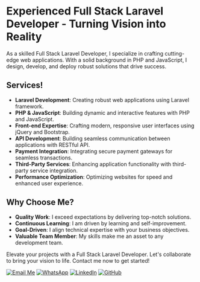 # Experienced Full Stack Laravel Developer - Turning Vision into Reality

As a skilled Full Stack Laravel Developer, I specialize in crafting cutting-edge web applications. With a solid background in PHP and JavaScript, I design, develop, and deploy robust solutions that drive success.

## Services!

- **Laravel Development**: Creating robust web applications using Laravel framework.
- **PHP & JavaScript**: Building dynamic and interactive features with PHP and JavaScript.
- **Front-end Expertise**: Crafting modern, responsive user interfaces using jQuery and Bootstrap.
- **API Development**: Building seamless communication between applications with RESTful API.
- **Payment Integration**: Integrating secure payment gateways for seamless transactions.
- **Third-Party Services**: Enhancing application functionality with third-party service integration.
- **Performance Optimization**: Optimizing websites for speed and enhanced user experience.

## Why Choose Me?

- **Quality Work**: I exceed expectations by delivering top-notch solutions.
- **Continuous Learning**: I am driven by learning and self-improvement.
- **Goal-Driven**: I align technical expertise with your business objectives.
- **Valuable Team Member**: My skills make me an asset to any development team.

Elevate your projects with a Full Stack Laravel Developer. Let's collaborate to bring your vision to life. Contact me now to get started!

[![Email Me](https://img.shields.io/badge/Gmail-c1665b?logo=gmail)](mailto:hafiz9oman.dev@gmail.com)     [![WhatsApp](https://img.shields.io/badge/WhatsApp-grey?logo=whatsapp)](https://wa.me/923184195196)     [![LinkedIn](https://img.shields.io/badge/Linkedin-blue?logo=linkedin)](https://linkedin.com/in/hafiz-nouman)     [![GitHub](https://img.shields.io/badge/GitHub-black?logo=github)](https://github.com/hafiz9ouman)
